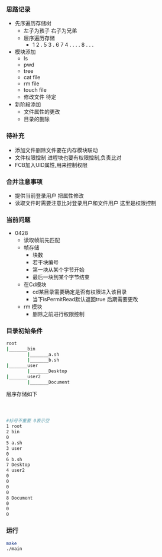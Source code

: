 ### 思路记录
- 先序遍历存储树
  - 左子为孩子 右子为兄弟
  - 层序遍历存储
    - 1 2 . 5 3 . 6 7 4 . . . . 8 . . .
- 模块添加
  - ls
  - pwd
  - tree
  - cat file
  - rm file
  - touch file
  - 修改文件 待定
- 新阶段添加
  - 文件属性的更改
  - 目录的删除
### 待补充
- 添加文件删除文件要在内存模块联动
- 文件权限控制 进程块也要有权限控制,负责比对
- FCB加入UID属性,用来控制权限

### 合并注意事项
- 提供当前登录用户 把属性修改
- 读取文件时需要注意比对登录用户和文件用户 这里是权限控制

### 当前问题
- 0428
  - 读取帧前先匹配
  - 帧存储
    - 块数
    - 若干块编号 
    - 第一块从某个字节开始 
    - 最后一块到某个字节结束
  - 在Cd模块
    - cd某目录需要确定是否有权限进入该目录
    - 当下isPermitRead默认返回true 后期需要更改
  - rm 模块
    - 删除之前进行权限控制
### 目录初始条件
```sh
root
|_______bin
        |_______a.sh
        |_______b.sh
|_______user
        |_______Desktop
|_______user2
        |_______Document
```

层序存储如下
```sh



#标号不重要 0表示空
1 root
2 bin
0 
5 a.sh
3 user
0 
6 b.sh
7 Desktop
4 user2
0
0
0
0
8 Document
0
0
0
```

### 运行
```sh
make
./main
```
